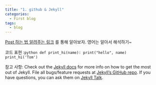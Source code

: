 ```yaml
---
title: "1. github & Jekyll"
categories:
  - First blog
tags:
  - blog
---
```



[Post 하는 법 알려주는 링크] 를 통해 알아보자. 영어는 알아서 해석하기~


코드 표현 :
​```python
def print_hi(name):
  print("hello", name)
print_hi('Tom')
​```

참고 사항:
Check out the [Jekyll docs][jekyll-docs] for more info on how to get the most out of Jekyll. File all bugs/feature requests at [Jekyll’s GitHub repo][jekyll-gh]. If you have questions, you can ask them on [Jekyll Talk][jekyll-talk].

[jekyll-docs]: https://jekyllrb.com/docs/home
[jekyll-gh]:   https://github.com/jekyll/jekyll
[jekyll-talk]: https://talk.jekyllrb.com/
[Post 하는 법 알려주는 링크]: https://mmistakes.github.io/minimal-mistakes/docs/posts/


